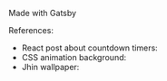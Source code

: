 Made with Gatsby

References:
- React post about countdown timers:
- CSS animation background:
- Jhin wallpaper:

